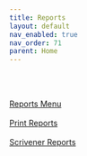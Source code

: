 ```yaml
---
title: Reports
layout: default
nav_enabled: true
nav_order: 71
parent: Home
---
```


 <br/>
 <br/>

[Reports Menu](Reports_Menu.html) <br/><br/>
[Print Reports](Print_Reports.html) <br/><br/>
[Scrivener Reports](Scrivener_Reports.html) <br/><br/>
